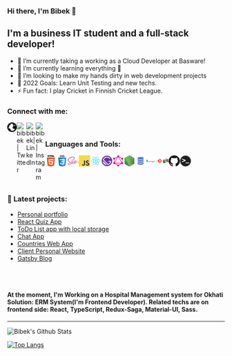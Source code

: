 ### Hi there, I'm Bibek 👋

<!--
**Dbibek/Dbibek** is a ✨ _special_ ✨ repository because its `README.md` (this file) appears on your GitHub profile. -->

## I'm a business IT student and a full-stack developer!

- 🔭 I’m currently taking a working as a Cloud Developer at Basware!
- 🌱 I’m currently learning everything 🤣
- 🙌 I’m looking to make my hands dirty in web development projects
- 🥅 2022 Goals: Learn Unit Testing and new techs.
- ⚡ Fun fact: I play Cricket in Finnish Cricket League.

### Connect with me:

[<img align="left" alt="website" width="22px" src="https://raw.githubusercontent.com/iconic/open-iconic/master/svg/globe.svg" />][portfolio]
[<img align="left" alt="bibek | Twitter" width="22px" src="https://cdn.jsdelivr.net/npm/simple-icons@v3/icons/twitter.svg" />][twitter]
[<img align="left" alt="bibek| LinkedIn" width="22px" src="https://cdn.jsdelivr.net/npm/simple-icons@v3/icons/linkedin.svg" />][linkedin]
[<img align="left" alt="bibek | Instagram" width="22px" src="https://cdn.jsdelivr.net/npm/simple-icons@v3/icons/instagram.svg" />][instagram]

<br />

### Languages and Tools:

<img align="left" alt="HTML5" width="26px" src="https://raw.githubusercontent.com/github/explore/80688e429a7d4ef2fca1e82350fe8e3517d3494d/topics/html/html.png" />
<img align="left" alt="CSS3" width="26px" src="https://raw.githubusercontent.com/github/explore/80688e429a7d4ef2fca1e82350fe8e3517d3494d/topics/css/css.png" />
<img align="left" alt="Sass" width="26px" src="https://raw.githubusercontent.com/github/explore/80688e429a7d4ef2fca1e82350fe8e3517d3494d/topics/sass/sass.png" />
<img align="left" alt="JavaScript" width="26px" src="https://raw.githubusercontent.com/github/explore/80688e429a7d4ef2fca1e82350fe8e3517d3494d/topics/javascript/javascript.png" />
<img align="left" alt="React" width="26px" src="https://raw.githubusercontent.com/github/explore/80688e429a7d4ef2fca1e82350fe8e3517d3494d/topics/react/react.png" />
<img align="left" alt="Gatsby" width="26px" src="https://raw.githubusercontent.com/github/explore/e94815998e4e0713912fed477a1f346ec04c3da2/topics/gatsby/gatsby.png" />
<img align="left" alt="GraphQL" width="26px" src="https://raw.githubusercontent.com/github/explore/80688e429a7d4ef2fca1e82350fe8e3517d3494d/topics/graphql/graphql.png" />
<img align="left" alt="Node.js" width="26px" src="https://raw.githubusercontent.com/github/explore/80688e429a7d4ef2fca1e82350fe8e3517d3494d/topics/nodejs/nodejs.png" />
<img align="left" alt="SQL" width="26px" src="https://raw.githubusercontent.com/github/explore/80688e429a7d4ef2fca1e82350fe8e3517d3494d/topics/sql/sql.png" />
<img align="left" alt="MongoDB" width="26px" src="https://raw.githubusercontent.com/github/explore/80688e429a7d4ef2fca1e82350fe8e3517d3494d/topics/mongodb/mongodb.png" />
<img align="left" alt="Git" width="26px" src="https://raw.githubusercontent.com/github/explore/80688e429a7d4ef2fca1e82350fe8e3517d3494d/topics/git/git.png" />
<img align="left" alt="GitHub" width="26px" src="https://raw.githubusercontent.com/github/explore/78df643247d429f6cc873026c0622819ad797942/topics/github/github.png" />
<img align="left" alt="Terminal" width="26px" src="https://raw.githubusercontent.com/github/explore/80688e429a7d4ef2fca1e82350fe8e3517d3494d/topics/terminal/terminal.png" />
<br />
<br />
<br />
<br />
 
 ### 📌 Latest projects:
 - [Personal portfolio](https://bibekdhakal.netlify.app/)
 - [React Quiz App](https://quiz-app-react-redux.netlify.app/)
 - [ToDo List app with local storage](https://addtodos-list.netlify.app/)
 - [Chat App](https://bibek-chatte-app.netlify.app/)
 - [Countries Web App](https://countries-search-info.netlify.app/)
 - [Client Personal Website](https://terveettavat.fi/)
 - [Gatsby Blog](https://gatsby-blog-bibek.netlify.app/)

<br />
<br />

#### At the moment, I'm Working on a Hospital Management system for Okhati Solution: ERM System(I'm Frontend Developer). Related techs are on frontend side: React, TypeScript, Redux-Saga, Material-UI, Sass.

---

<img align="left" alt=" Bibek's Github Stats" src="https://github-readme-stats.vercel.app/api?username=Dbibek&show_icons=true&hide_border=true&count_private=true">

<br />


[![Top Langs](https://github-readme-stats.vercel.app/api/top-langs/?username=Dbibek&layout=compact&langs_count=8)](https://github.com/Dbibek/github-readme-stats)

[portfolio]: https://bibekdhakal.netlify.app/
[twitter]: https://twitter.com/ibibekdhakal
[instagram]: https://www.instagram.com/bibek_dhakal1/
[linkedin]: https://www.linkedin.com/in/bbekdhakal/
[website]: https://www.integrify.io

